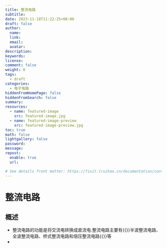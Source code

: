 ```yaml
---
title: 整流电路
subtitle:
date: 2023-11-18T11:22:25+08:00
draft: false
author:
  name:
  link:
  email:
  avatar:
description:
keywords:
license:
comment: false
weight: 0
tags:
  - draft
categories:
  - 电子电路
hiddenFromHomePage: false
hiddenFromSearch: false
summary:
resources:
  - name: featured-image
    src: featured-image.jpg
  - name: featured-image-preview
    src: featured-image-preview.jpg
toc: true
math: false
lightgallery: false
password:
message:
repost:
  enable: true
  url:

# See details front matter: https://fixit.lruihao.cn/documentation/content-management/introduction/#front-matter
---
```

# 整流电路

## 概述

- 整流电路的功能是将交流电转换成直流电.整流电路主要有{{<spoiler>}}半波整流电路、全波整流电路、桥式整流电路和倍压整流电路{{</spoiler>}}等
- 